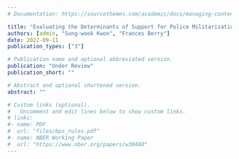 ```yaml
---
# Documentation: https://sourcethemes.com/academic/docs/managing-content/

title: "Evaluating the Determinants of Support for Police Militarization among Officers"
authors: [admin, "Sung-wook Kwon", "Frances Berry"]
date: 2022-09-11
publication_types: ["3"]

# Publication name and optional abbreviated version.
publication: "Under Review"
publication_short: ""

# Abstract and optional shortened version.
abstract: ""

# Custom links (optional).
#   Uncomment and edit lines below to show custom links.
# links:
#- name: PDF
#  url: "files/bps_rules.pdf"
#- name: NBER Working Paper
#  url: "https://www.nber.org/papers/w30480"
---
```

